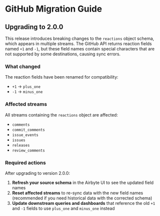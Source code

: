 # GitHub Migration Guide

## Upgrading to 2.0.0

This release introduces breaking changes to the `reactions` object schema, which appears in multiple streams. The GitHub API returns reaction fields named `+1` and `-1`, but these field names contain special characters that are not supported by some destinations, causing sync errors.

### What changed

The reaction fields have been renamed for compatibility:
- `+1` → `plus_one`
- `-1` → `minus_one`

### Affected streams

All streams containing the `reactions` object are affected:

- `comments`
- `commit_comments`
- `issue_events`
- `issues`
- `releases`
- `review_comments`

### Required actions

After upgrading to version 2.0.0:

1. **Refresh your source schema** in the Airbyte UI to see the updated field names
2. **Reset affected streams** to re-sync data with the new field names (recommended if you need historical data with the corrected schema)
3. **Update downstream queries and dashboards** that reference the old `+1` and `-1` fields to use `plus_one` and `minus_one` instead
